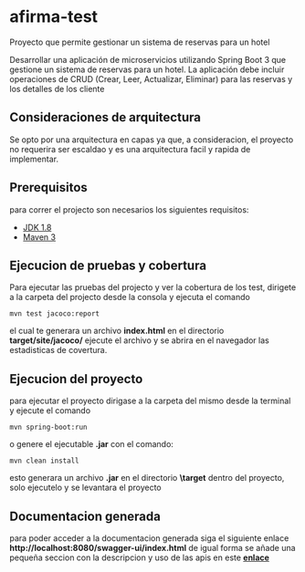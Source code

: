 
# afirma-test

Proyecto que permite gestionar un sistema de reservas para un hotel

Desarrollar una aplicación de microservicios utilizando Spring Boot 3 que gestione un sistema de
reservas para un hotel. La aplicación debe incluir operaciones de CRUD (Crear, Leer, Actualizar,
Eliminar) para las reservas y los detalles de los cliente

## Consideraciones de arquitectura

Se opto por una arquitectura en capas ya que, a consideracion, el proyecto no requerira ser escaldao y es una arquitectura facil y rapida de implementar.

## Prerequisitos

para correr el projecto son necesarios los siguientes requisitos:

- [JDK 1.8](http://www.oracle.com/technetwork/java/javase/downloads/jdk8-downloads-2133151.html)
- [Maven 3](https://maven.apache.org)


## Ejecucion de pruebas y cobertura

Para ejecutar las pruebas del projecto y ver la cobertura de los test, dirigete a la carpeta del projecto desde la consola y ejecuta el comando
```
mvn test jacoco:report
```
el cual te generara un archivo **index.html** en el directorio **target/site/jacoco/**
ejecute el archivo y se abrira en el navegador las estadisticas de covertura.

## Ejecucion del proyecto
para ejecutar el proyecto dirigase a la carpeta del mismo desde la terminal y ejecute el comando
```
mvn spring-boot:run
```
o genere el ejecutable **.jar** con el comando:
```
mvn clean install
```
esto generara un archivo **.jar** en el directorio **\target** dentro del proyecto, solo ejecutelo y se levantara el proyecto

## Documentacion generada

para poder acceder a la documentacion generada siga el siguiente enlace **http://localhost:8080/swagger-ui/index.html** de igual forma se añade una pequeña seccion con la descripcion y uso de las apis en este [**enlace**](DOCUMENTATION.md)